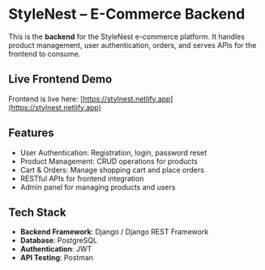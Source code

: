# StyleNest – E-Commerce Backend

This is the **backend** for the StyleNest e-commerce platform. It handles product management, user authentication, orders, and serves APIs for the frontend to consume.

## Live Frontend Demo
Frontend is live here: [https://stylnest.netlify.app](https://stylnest.netlify.app)

## Features

- User Authentication: Registration, login, password reset
- Product Management: CRUD operations for products
- Cart & Orders: Manage shopping cart and place orders
- RESTful APIs for frontend integration
- Admin panel for managing products and users

## Tech Stack

- **Backend Framework**: Django / Django REST Framework
- **Database**: PostgreSQL 
- **Authentication**: JWT
- **API Testing**: Postman

